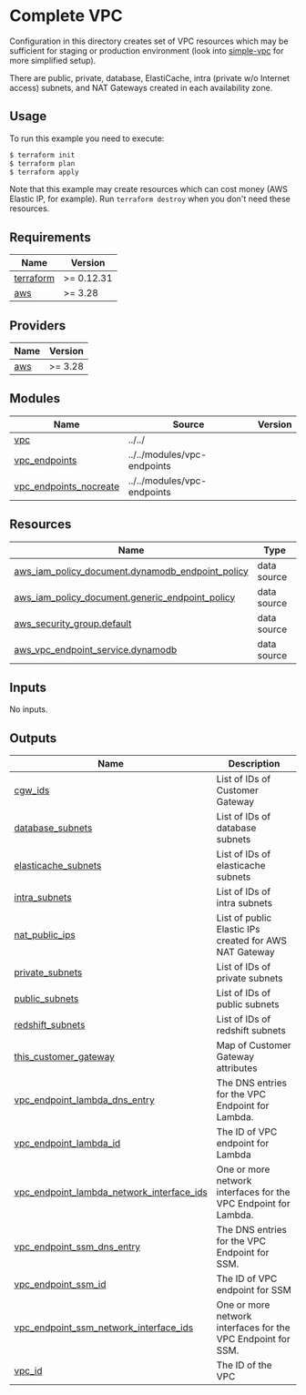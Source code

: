 # Complete VPC

Configuration in this directory creates set of VPC resources which may be sufficient for staging or production environment (look into [simple-vpc](../simple-vpc) for more simplified setup).

There are public, private, database, ElastiCache, intra (private w/o Internet access) subnets, and NAT Gateways created in each availability zone.

## Usage

To run this example you need to execute:

```bash
$ terraform init
$ terraform plan
$ terraform apply
```

Note that this example may create resources which can cost money (AWS Elastic IP, for example). Run `terraform destroy` when you don't need these resources.

<!-- BEGINNING OF PRE-COMMIT-TERRAFORM DOCS HOOK -->
## Requirements

| Name | Version |
|------|---------|
| <a name="requirement_terraform"></a> [terraform](#requirement\_terraform) | >= 0.12.31 |
| <a name="requirement_aws"></a> [aws](#requirement\_aws) | >= 3.28 |

## Providers

| Name | Version |
|------|---------|
| <a name="provider_aws"></a> [aws](#provider\_aws) | >= 3.28 |

## Modules

| Name | Source | Version |
|------|--------|---------|
| <a name="module_vpc"></a> [vpc](#module\_vpc) | ../../ |  |
| <a name="module_vpc_endpoints"></a> [vpc\_endpoints](#module\_vpc\_endpoints) | ../../modules/vpc-endpoints |  |
| <a name="module_vpc_endpoints_nocreate"></a> [vpc\_endpoints\_nocreate](#module\_vpc\_endpoints\_nocreate) | ../../modules/vpc-endpoints |  |

## Resources

| Name | Type |
|------|------|
| [aws_iam_policy_document.dynamodb_endpoint_policy](https://registry.terraform.io/providers/hashicorp/aws/latest/docs/data-sources/iam_policy_document) | data source |
| [aws_iam_policy_document.generic_endpoint_policy](https://registry.terraform.io/providers/hashicorp/aws/latest/docs/data-sources/iam_policy_document) | data source |
| [aws_security_group.default](https://registry.terraform.io/providers/hashicorp/aws/latest/docs/data-sources/security_group) | data source |
| [aws_vpc_endpoint_service.dynamodb](https://registry.terraform.io/providers/hashicorp/aws/latest/docs/data-sources/vpc_endpoint_service) | data source |

## Inputs

No inputs.

## Outputs

| Name | Description |
|------|-------------|
| <a name="output_cgw_ids"></a> [cgw\_ids](#output\_cgw\_ids) | List of IDs of Customer Gateway |
| <a name="output_database_subnets"></a> [database\_subnets](#output\_database\_subnets) | List of IDs of database subnets |
| <a name="output_elasticache_subnets"></a> [elasticache\_subnets](#output\_elasticache\_subnets) | List of IDs of elasticache subnets |
| <a name="output_intra_subnets"></a> [intra\_subnets](#output\_intra\_subnets) | List of IDs of intra subnets |
| <a name="output_nat_public_ips"></a> [nat\_public\_ips](#output\_nat\_public\_ips) | List of public Elastic IPs created for AWS NAT Gateway |
| <a name="output_private_subnets"></a> [private\_subnets](#output\_private\_subnets) | List of IDs of private subnets |
| <a name="output_public_subnets"></a> [public\_subnets](#output\_public\_subnets) | List of IDs of public subnets |
| <a name="output_redshift_subnets"></a> [redshift\_subnets](#output\_redshift\_subnets) | List of IDs of redshift subnets |
| <a name="output_this_customer_gateway"></a> [this\_customer\_gateway](#output\_this\_customer\_gateway) | Map of Customer Gateway attributes |
| <a name="output_vpc_endpoint_lambda_dns_entry"></a> [vpc\_endpoint\_lambda\_dns\_entry](#output\_vpc\_endpoint\_lambda\_dns\_entry) | The DNS entries for the VPC Endpoint for Lambda. |
| <a name="output_vpc_endpoint_lambda_id"></a> [vpc\_endpoint\_lambda\_id](#output\_vpc\_endpoint\_lambda\_id) | The ID of VPC endpoint for Lambda |
| <a name="output_vpc_endpoint_lambda_network_interface_ids"></a> [vpc\_endpoint\_lambda\_network\_interface\_ids](#output\_vpc\_endpoint\_lambda\_network\_interface\_ids) | One or more network interfaces for the VPC Endpoint for Lambda. |
| <a name="output_vpc_endpoint_ssm_dns_entry"></a> [vpc\_endpoint\_ssm\_dns\_entry](#output\_vpc\_endpoint\_ssm\_dns\_entry) | The DNS entries for the VPC Endpoint for SSM. |
| <a name="output_vpc_endpoint_ssm_id"></a> [vpc\_endpoint\_ssm\_id](#output\_vpc\_endpoint\_ssm\_id) | The ID of VPC endpoint for SSM |
| <a name="output_vpc_endpoint_ssm_network_interface_ids"></a> [vpc\_endpoint\_ssm\_network\_interface\_ids](#output\_vpc\_endpoint\_ssm\_network\_interface\_ids) | One or more network interfaces for the VPC Endpoint for SSM. |
| <a name="output_vpc_id"></a> [vpc\_id](#output\_vpc\_id) | The ID of the VPC |
<!-- END OF PRE-COMMIT-TERRAFORM DOCS HOOK -->

